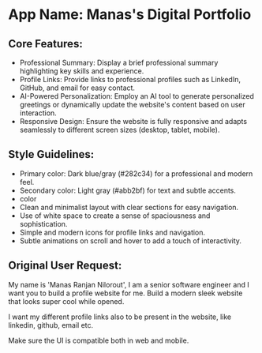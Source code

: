 # **App Name**: Manas's Digital Portfolio

## Core Features:

- Professional Summary: Display a brief professional summary highlighting key skills and experience.
- Profile Links: Provide links to professional profiles such as LinkedIn, GitHub, and email for easy contact.
- AI-Powered Personalization: Employ an AI tool to generate personalized greetings or dynamically update the website's content based on user interaction.
- Responsive Design: Ensure the website is fully responsive and adapts seamlessly to different screen sizes (desktop, tablet, mobile).

## Style Guidelines:

- Primary color: Dark blue/gray (#282c34) for a professional and modern feel.
- Secondary color: Light gray (#abb2bf) for text and subtle accents.
- color
- Clean and minimalist layout with clear sections for easy navigation.
- Use of white space to create a sense of spaciousness and sophistication.
- Simple and modern icons for profile links and navigation.
- Subtle animations on scroll and hover to add a touch of interactivity.

## Original User Request:
My name is 'Manas Ranjan Nilorout', I am a senior software engineer and I want you to build a profile website for me. Build a modern sleek website that looks super cool while opened.

I want my different profile links also to be present in the website, like linkedin, github, email etc.

Make sure the UI is compatible both in web and mobile.
  